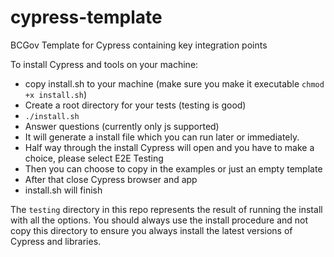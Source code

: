 # cypress-template
BCGov Template for Cypress containing key integration points

To install Cypress and tools on your machine:
* copy install.sh to your machine (make sure you make it executable ```chmod +x install.sh```)
* Create a root directory for your tests (testing is good)
* ```./install.sh```
* Answer questions (currently only js supported)
* It will generate a install file which you can run later or immediately.
* Half way through the install Cypress will open and you have to make a choice, please select E2E Testing
* Then you can choose to copy in the examples or just an empty template
* After that close Cypress browser and app
* install.sh will finish

The ```testing``` directory in this repo represents the result of running the install with all the options. You should always use the install procedure and not copy this directory to ensure you always install the latest versions of Cypress and libraries. 
